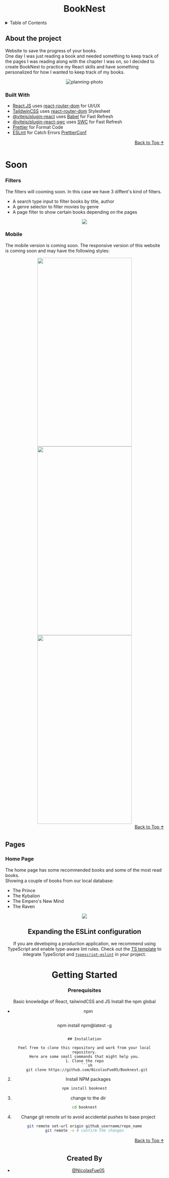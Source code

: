 <a id="top"></a>

<h1 align="center">BookNest</h1>

<details>
  <summary>Table of Contents</summary>
  <ol>
    <li>
      <a href="#about-the-project">About The Project</a>
      <ul>
        <li><a href="#technologies">Built With</a></li>
      </ul>
    </li>
    <li>
      <a href="#getting-started">Getting Started</a>
      <ul>
        <li><a href="#prerequisites">Prerequisites</a></li>
        <li><a href="#installation">Installation</a></li>
      </ul>
    </li>
    <li><a href="#usage">Usage</a></li>
    <li><a href="#pages">Pages</a></li>
  </ol>
</details>

## About the project

Website to save the progress of your books.
<br/>
One day I was just reading a book and needed something to keep track of the pages I was reading along with the chapter I was on, so I decided to create BookNest to practice my React skills and have something personalized for how I wanted to keep track of my books.

<div align="center">
  <img src="https://github.com/user-attachments/assets/7186159c-2e00-43fc-ba8a-1a6ab2d5104e" alt="planning-photo">
</div>

### Built With

- [React.JS](https://react.dev) uses [react-router-dom](https://reactrouter.com) for UI/UX
- [TaildwinCSS](https://react.dev) uses [react-router-dom](https://tailwindcss.com/docs/installation/using-vite) Stylesheet
- [@vitejs/plugin-react](https://github.com/vitejs/vite-plugin-react/blob/main/packages/plugin-react/README.md) uses [Babel](https://babeljs.io/) for Fast Refresh
- [@vitejs/plugin-react-swc](https://github.com/vitejs/vite-plugin-react-swc) uses [SWC](https://swc.rs/) for Fast Refresh
- [Prettier](https://prettier.io/docs/install) for Format Code
- [ESLint](https://eslint.org) for Catch Errors [PrettierConf](#expanding-the-eslint-configuration)

<div align="right">
  <a href="top">
    Back to Top 🡩
  </a>
</div>

# Soon

### Filters

The filters will cooming soon. In this case we have 3 diffent's kind of filters.

- A search type input to filter books by title, author
- A genre selector to filter movies by genre
- A page filter to show certain books depending on the pages

<div align="center">
  <img src="https://github.com/user-attachments/assets/fa1d97fe-3718-4f13-867b-3aa165d4a66c">
</div>


### Mobile

The mobile version is coming soon.
The responsive version of this website is coming soon and may have the following styles:
<div align="center">
  <img src="https://github.com/user-attachments/assets/0b704876-c103-4c2f-b120-bc4325cd65ab" width=300 height=600>
  <img src="https://github.com/user-attachments/assets/414f82fe-be88-4e2f-bf7f-a404e2e01c59" width=300 height=600>
  <img src="https://github.com/user-attachments/assets/c4dc7853-9bb6-4d34-8763-49daa0922a24" width=300 height=600>
</div>

<div align="right">
  <a href="top">
    Back to Top 🡩
  </a>
</div>

## Pages
### Home Page
The home page has some recommended books and some of the most read books.
<br/>
Showing a couple of books from our local database:
- The Prince
- The Kybalion
- The Empero's New Mind
- The Raven

<div align='center'>
  <img src="https://github.com/user-attachments/assets/29bfd441-5bbc-42cd-8f4a-4053a26e1ff8"
</div>

## Expanding the ESLint configuration

If you are developing a production application, we recommend using TypeScript and enable type-aware lint rules. Check out the [TS template](https://github.com/vitejs/vite/tree/main/packages/create-vite/template-react-ts) to integrate TypeScript and [`typescript-eslint`](https://typescript-eslint.io) in your project.

# Getting Started

### Prerequisites

Basic knowledge of React, tailwindCSS and JS
Install the npm global
* npm
  ```sh
npm install npm@latest -g
```

## Installation

Feel free to clone this repository and work from your local repository.
Here are some small commands that might help you.
1. Clone the repo
  ```sh
  git clone https://github.com/NicolasFue05/Booknest.git
   ```
2. Install NPM packages
```sh
npm install booknest
```
3. change to the dir
```bash
cd booknest
```
4. Change git remote url to avoid accidental pushes to base project
```sh
git remote set-url origin github_username/repo_name
git remote -v # confirm the changes
```

<div align="right">
  <a href="top">
    Back to Top 🡩
  </a>
</div>
  
## Created By

- [@NicolasFue05](https://github.com/NicolasFue05)
